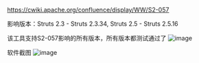 https://cwiki.apache.org/confluence/display/WW/S2-057

影响版本：Struts 2.3 - Struts 2.3.34, Struts 2.5 - Struts 2.5.16

该工具支持S2-057影响的所有版本，所有版本都测试通过了
![image](https://raw.githubusercontent.com/lufeirider/Project/master/S2-057/1.png)
 
 软件截图
![image](https://raw.githubusercontent.com/lufeirider/Project/master/S2-057/2.png)
